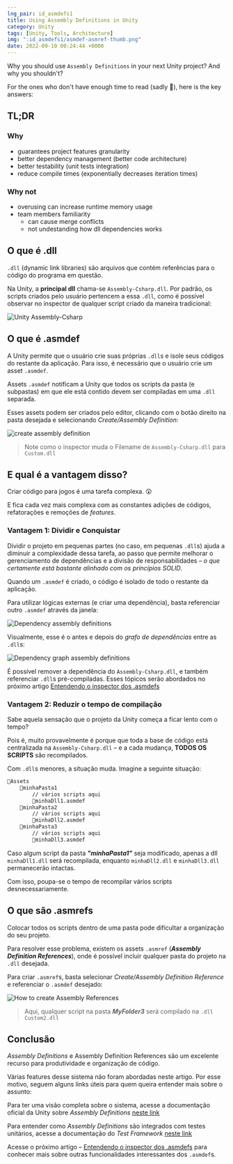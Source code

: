 ```yaml
---
lng_pair: id_asmdefs1
title: Using Assembly Definitions in Unity
category: Unity
tags: [Unity, Tools, Architecture]
img: ":id_asmdefs1/asmdef-asmref-thumb.png"
date: 2022-09-10 00:24:44 +0000
---
```


[next article]:https://google.com
[asmdef Unity documentation]:https://docs.unity3d.com/Manual/ScriptCompilationAssemblyDefinitionFiles.html
[Unity Test Framework]:https://docs.unity3d.com/Packages/com.unity.test-framework@1.1/manual/edit-mode-vs-play-mode-tests.html

Why you should use `Assembly Definitions` in your next Unity project? And why you shouldn't? 

For the ones who don't have enough time to read (sadly 🙁), here is the key answers:

## TL;DR

### Why
- guarantees project features granularity
- better dependency management (better code architecture)
- better testability (unit tests integration)
- reduce compile times (exponentially decreases iteration times)

### Why not
- overusing can increase runtime memory usage
- team members familiarity
    - can cause merge conflicts
    - not undestanding how dll dependencies works

## O que é .dll

`.dll` (dynamic link libraries) são arquivos que contém referências para o código do programa em questão.

Na Unity, a **principal dll** chama-se `Assembly-Csharp.dll`. Por padrão, os scripts criados pelo usuário pertencem a essa `.dll`, como é possível observar no inspector de qualquer script criado da maneira tradicional:

![Unity Assembly-Csharp](:id_asmdefs1/assembly-csharp.drawio.png)

## O que é .asmdef

A Unity permite que o usuário crie suas próprias `.dll`s e isole seus códigos do restante da aplicação. Para isso, é necessário que o usuário crie um asset `.asmdef`.

Assets `.asmdef` notificam a Unity que todos os scripts da pasta (e subpastas) em que ele está contido devem ser compiladas em uma `.dll` separada.

Esses assets podem ser criados pelo editor, clicando com o botão direito na pasta desejada e selecionando *Create/Assembly Definition*:

![create assembly definition](:id_asmdefs1/create-asmdef.gif)

> Note como o inspector muda o Filename de `Assembly-Csharp.dll` para `Custom.dll`

## E qual é a vantagem disso?

Criar código para jogos é uma tarefa complexa. 😲

E fica cada vez mais complexa com as constantes adições de códigos, refatorações e remoções de *features*.

### Vantagem 1: Dividir e Conquistar

Dividir o projeto em pequenas partes (no caso, em pequenas `.dll`s) ajuda a diminuir a complexidade dessa tarefa, ao passo que permite melhorar o gerenciamento de dependências e a divisão de responsabilidades – *o que certamente está bastante alinhado com os princípios SOLID*.

Quando um `.asmdef` é criado, o código é isolado de todo o restante da aplicação. 

Para utilizar lógicas externas (e criar uma dependência), basta referenciar outro `.asmdef` através da janela:

![Dependency *assembly definitions*](:id_asmdefs1/dependencies-asmdef.gif)

Visualmente, esse é o antes e depois do *grafo de dependências* entre as `.dll`s:

![Dependency graph *assembly definitions*](:id_asmdefs1/dependency-graph.drawio.png)

É possível remover a dependência do `Assembly-Csharp.dll`, e também referenciar `.dll`s pré-compiladas. Esses tópicos serão abordados no próximo artigo [Entendendo o inspector dos .asmdefs][next article]

### Vantagem 2: Reduzir o tempo de compilação

Sabe aquela sensação que o projeto da Unity começa a ficar lento com o tempo? 

Pois é, muito provavelmente é porque que toda a base de código está centralizada na `Assembly-Csharp.dll` – e a cada mudança, **TODOS OS SCRIPTS** são recompilados.

Com `.dll`s menores, a situação muda. Imagine a seguinte situação:

``` txt
📁Assets
    📁minhaPasta1
        // vários scripts aqui
        🔹minhaDll1.asmdef
    📁minhaPasta2
        // vários scripts aqui
        🔹minhaDll2.asmdef
    📁minhaPasta3
        // vários scripts aqui
        🔹minhaDll3.asmdef
```


Caso algum script da pasta ***"minhaPasta1"*** seja modificado, apenas a dll ``minhaDll1.dll`` será recompilada, enquanto ``minhaDll2.dll`` e ``minhaDll3.dll`` permanecerão intactas.

Com isso, poupa-se o tempo de recompilar vários scripts desnecessariamente.

## O que são .asmrefs

Colocar todos os scripts dentro de uma pasta pode dificultar a organização do seu projeto. 

Para resolver esse problema, existem os assets `.asmref` (***Assembly Definition References***), onde é possível incluir qualquer pasta do projeto na `.dll` desejada.

Para criar `.asmref`s, basta selecionar *Create/Assembly Definition Reference* e referenciar o `.asmdef` desejado:

![How to create Assembly References](:id_asmdefs1/asmref.gif)

> Aqui, qualquer script na pasta ***MyFolder3*** será compilado na `.dll` `Custom2.dll`

## Conclusão

*Assembly Definitions* e Assembly Definition References são um excelente recurso para produtividade e organização de código. 

Várias features desse sistema não foram abordadas neste artigo. Por esse motivo, seguem alguns links úteis para quem queira entender mais sobre o assunto:

Para ter uma visão completa sobre o sistema, acesse a documentação oficial da Unity sobre *Assembly Definitions* [neste link][asmdef Unity documentation]

Para entender como *Assembly Definitions* são integrados com testes unitários, acesse a documentação do *Test Framework* [neste link][Unity Test Framework]

Acesse o próximo artigo – [Entendendo o inspector dos .asmdefs][next article] para conhecer mais sobre outras funcionalidades interessantes dos `.asmdef`s.
